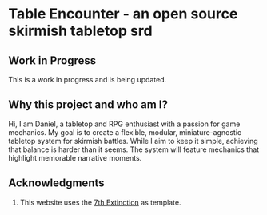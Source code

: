 # Table Encounter - an open source skirmish tabletop srd

## Work in Progress

This is a work in progress and is being updated.

## Why this project and who am I?

Hi, I am Daniel, a tabletop and RPG enthusiast with a passion for game mechanics. My goal is to create a flexible, modular, miniature-agnostic tabletop system for skirmish battles. While I aim to keep it simple, achieving that balance is harder than it seems. The system will feature mechanics that highlight memorable narrative moments.

## Acknowledgments 

1. This website uses the [7th Extinction](https:7thExtinctionrpg.com) as template.
